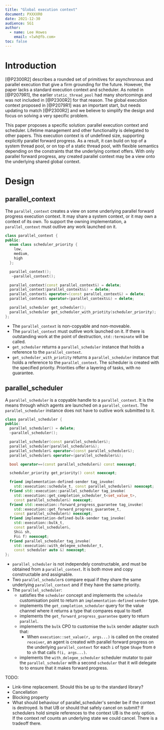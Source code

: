 ```yaml
---
title: "Global execution context"
document: PXXXXR0
date: 2021-12-30
audience: SG1
author:
  - name: Lee Howes
    email: <lwh@fb.com>
toc: false
---
```



# Introduction
[@P2300R2] describes a rounded set of primitives for asynchronous and parallel execution that give a firm grounding for the future.
However, the paper lacks a standard execution context and scheduler.
As noted in [@P2079R1], the earlier `static_thread_pool` had many shortcomings and was not included in [@P2300R2] for that reason.
The global execution context proposed in [@P2079R1] was an important start, but needs updating to match [@P2300R2] and we believe to simplify the design and focus on solving a very specific problem.

This paper proposes a specific solution: parallel execution context and scheduler. Lifetime management and other functionality is delegated to other papers.
This execution context is of undefined size, supporting explicitly parallel forward progress.
As a result, it can build on top of a system thread pool, or on top of a static thread pool, with flexible semantics depending on the constraints that the underlying context offers.
With only parallel forward progress, any created parallel context may be a view onto the underlying shared global context.

# Design
## parallel_context

The `parallel_context` creates a view on some underlying parallel forward progress execution context.
It may share a system context, or it may own a context of its own.
To support the owning implementation, a `parallel_context` must outlive any work launched on it.

```cpp
class parallel_context {
public:
  enum class scheduler_priority {
    low,
    medium,
    high
  };

  parallel_context();
   ~parallel_context();

  parallel_context(const parallel_context&) = delete;
  parallel_context(parallel_context&&) = delete;
  parallel_context& operator=(const parallel_context&) = delete;
  parallel_context& operator=(parallel_context&&) = delete;

  parallel_scheduler get_scheduler();
  parallel_scheduler get_scheduler_with_priotity(scheduler_priority);
};
```

 - The `parallel_context` is non-copyable and non-moveable.
 - The `parallel_context` must outlive work launched on it. If there is outstanding work at the point of destruction, `std::terminate` will be called.
 - `get_scheduler` returns a `parallel_scheduler` instance that holds a reference to the `parallel_context`.
 - `get_scheduler_with_priotity` returns a `parallel_scheduler` instance that holds a reference to the `parallel_context`. The scheduler is created with the specified priority. Priorities offer a layering of tasks, with no guarantee.

## parallel_scheduler

A `parallel_scheduler` is a copyable handle to a `parallel_context`. It is the means through which agents are launched on a `parallel_context`.
The `parallel_scheduler` instance does not have to outlive work submitted to it.

```cpp
class parallel_scheduler {
public:
  parallel_scheduler() = delete;
  ~parallel_scheduler();

  parallel_scheduler(const parallel_scheduler&);
  parallel_scheduler(parallel_scheduler&&);
  parallel_scheduler& operator=(const parallel_scheduler&);
  parallel_scheduler& operator=(parallel_scheduler&&);

  bool operator==(const parallel_scheduler&) const noexcept;

  scheduler_priority get_priority() const noexcept;

  friend implementation-defined-sender tag_invoke(
    std::execution::schedule_t, const parallel_scheduler&) noexcept;
  friend std::execution::parallel_scheduler tag_invoke(
    std::execution::get_completion_scheduler_t<set_value_t>,
    const parallel_scheduler&) noexcept;
  friend std::execution::forward_progress_guarantee tag_invoke(
    std::execution::get_forward_progress_guarantee_t,
    const parallel_scheduler&) noexcept;
  friend implementation-defined-bulk-sender tag_invoke(
    std::execution::bulk_t,
    const parallel_scheduler&,
    Sh&& sh,
    F&& f) noexcept;
  friend parallel_scheduler tag_invoke(
    std::execution::with_delegee_scheduler_t,
    const scheduler auto &) noexcept;
};
```

 - `parallel_scheduler` is not independely constructable, and must be obtained from a `parallel_context`.
It is both move and copy constructable and assignable.
 - Two `parallel_scheduler`s compare equal if they share the same underlying `parallel_context` and if they have the same priority.
 - The `parallel_scheduler`:
   - satisfies the `scheduler` concept and implements the `schedule` customisation point to return an `implementation-defined` `sender` type.
   - implements the `get_completion_scheduler` query for the value channel where it returns a type that compares equal to itself.
   - implements the `get_forward_progress_guarantee` query to return `parallel`.
   - implements the `bulk` CPO to customise the `bulk` sender adapter such that:
     - When `execution::set_value(r, args...)` is called on the created `receiver`, an agent is created with parallel forward progress on the underlying `parallel_context` for each `i` of type `Shape` from `0` to `sh` that calls `f(i, args...)`.
   - implements the `with_delegee_scheduler` scheduler mutator to pair the `parallel_scheduler` with a second `scheduler` that it will delegate to to ensure that it makes forward progress.



TODO:

 * Link-time replacement. Should this be up to the standard library?
 * Cancellation
 * Blocking property
 * What should behaviour of parallel_scheduler's sender be if the context is destroyed. Is that UB or should that safely cancel on submit? If schedulers hold simple references to the context UB is the only option. If the context ref counts an underlying state we could cancel. There is a tradeoff there.
